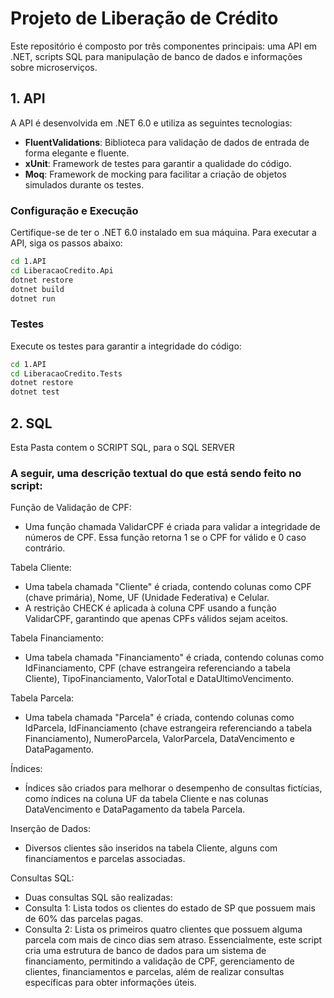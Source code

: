 # Projeto de Liberação de Crédito

Este repositório é composto por três componentes principais: uma API em .NET, scripts SQL para manipulação de banco de dados e informações sobre microserviços.

## 1. API

A API é desenvolvida em .NET 6.0 e utiliza as seguintes tecnologias:

- **FluentValidations**: Biblioteca para validação de dados de entrada de forma elegante e fluente.
- **xUnit**: Framework de testes para garantir a qualidade do código.
- **Moq**: Framework de mocking para facilitar a criação de objetos simulados durante os testes.

### Configuração e Execução

Certifique-se de ter o .NET 6.0 instalado em sua máquina. Para executar a API, siga os passos abaixo:

```bash
cd 1.API
cd LiberacaoCredito.Api
dotnet restore
dotnet build
dotnet run
```

### Testes
Execute os testes para garantir a integridade do código:
```bash
cd 1.API
cd LiberacaoCredito.Tests
dotnet restore
dotnet test
```

## 2. SQL

Esta Pasta contem o SCRIPT SQL, para o SQL SERVER

### A seguir, uma descrição textual do que está sendo feito no script:

Função de Validação de CPF:
- Uma função chamada ValidarCPF é criada para validar a integridade de números de CPF. Essa função retorna 1 se o CPF for válido e 0 caso contrário.

Tabela Cliente:
- Uma tabela chamada "Cliente" é criada, contendo colunas como CPF (chave primária), Nome, UF (Unidade Federativa) e Celular.
- A restrição CHECK é aplicada à coluna CPF usando a função ValidarCPF, garantindo que apenas CPFs válidos sejam aceitos.

Tabela Financiamento:
- Uma tabela chamada "Financiamento" é criada, contendo colunas como IdFinanciamento, CPF (chave estrangeira referenciando a tabela Cliente), TipoFinanciamento, ValorTotal e DataUltimoVencimento.

Tabela Parcela:
- Uma tabela chamada "Parcela" é criada, contendo colunas como IdParcela, IdFinanciamento (chave estrangeira referenciando a tabela Financiamento), NumeroParcela, ValorParcela, DataVencimento e DataPagamento.

Índices:
- Índices são criados para melhorar o desempenho de consultas fictícias, como índices na coluna UF da tabela Cliente e nas colunas DataVencimento e DataPagamento da tabela Parcela.

Inserção de Dados:
- Diversos clientes são inseridos na tabela Cliente, alguns com financiamentos e parcelas associadas.

Consultas SQL:
 - Duas consultas SQL são realizadas:
- Consulta 1: Lista todos os clientes do estado de SP que possuem mais de 60% das parcelas pagas.
- Consulta 2: Lista os primeiros quatro clientes que possuem alguma parcela com mais de cinco dias sem atraso.
Essencialmente, este script cria uma estrutura de banco de dados para um sistema de financiamento, permitindo a validação de CPF, gerenciamento de clientes, financiamentos e parcelas, além de realizar consultas específicas para obter informações úteis.
